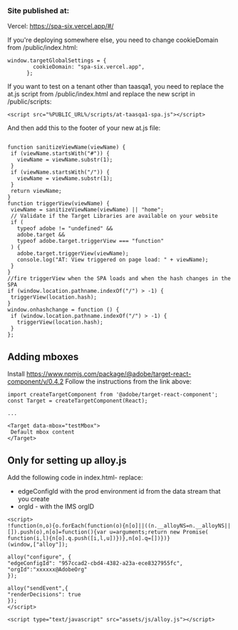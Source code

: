 ### Site published at:

Vercel: https://spa-six.vercel.app/#/

If you're deploying somewhere else, you need to change cookieDomain from /public/index.html:

```
window.targetGlobalSettings = {
        cookieDomain: "spa-six.vercel.app",
      };
```

If you want to test on a tenant other than taasqa1, you need to replace the at.js script from /public/index.html and replace the new script in /public/scripts:

```
<script src="%PUBLIC_URL%/scripts/at-taasqa1-spa.js"></script>
```

And then add this to the footer of your new at.js file:

```

function sanitizeViewName(viewName) {
 if (viewName.startsWith("#")) {
   viewName = viewName.substr(1);
 }
 if (viewName.startsWith("/")) {
   viewName = viewName.substr(1);
 }
 return viewName;
}
function triggerView(viewName) {
 viewName = sanitizeViewName(viewName) || "home";
 // Validate if the Target Libraries are available on your website
 if (
   typeof adobe != "undefined" &&
   adobe.target &&
   typeof adobe.target.triggerView === "function"
 ) {
   adobe.target.triggerView(viewName);
   console.log("AT: View triggered on page load: " + viewName);
 }
}
//fire triggerView when the SPA loads and when the hash changes in the SPA
if (window.location.pathname.indexOf("/") > -1) {
 triggerView(location.hash);
}
window.onhashchange = function () {
 if (window.location.pathname.indexOf("/") > -1) {
   triggerView(location.hash);
 }
};
```

## Adding mboxes

Install https://www.npmjs.com/package/@adobe/target-react-component/v/0.4.2
Follow the instructions from the link above:

```
import createTargetComponent from '@adobe/target-react-component';
const Target = createTargetComponent(React);

...

<Target data-mbox="testMbox">
 Default mbox content
</Target>
```

## Only for setting up alloy.js
Add the following code in index.html- replace:
 - edgeConfigId with the prod environment id from the data stream that you create
 - orgId - with the IMS orgID
```
<script>
!function(n,o){o.forEach(function(o){n[o]||((n.__alloyNS=n.__alloyNS||
[]).push(o),n[o]=function(){var u=arguments;return new Promise(
function(i,l){n[o].q.push([i,l,u])})},n[o].q=[])})}
(window,["alloy"]);

alloy("configure", {
"edgeConfigId": "957ccad2-cbd4-4382-a23a-ece8327955fc",
"orgId":"xxxxxx@AdobeOrg"
});

alloy("sendEvent",{
"renderDecisions": true
});
</script>

<script type="text/javascript" src="assets/js/alloy.js"></script>
```
